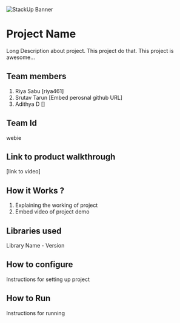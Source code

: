 ![StackUp Banner]([https://tinkerhub.frappe.cloud/files/stackup%20banner.jpeg])

# Project Name
Long Description about project. This project do that. This project is awesome...
## Team members
1. Riya Sabu [riya461]
2. Srutav Tarun [Embed perosnal github URL]
3. Adithya D []
## Team Id
webie
## Link to product walkthrough
[link to video]
## How it Works ?
1. Explaining the working of project
2. Embed video of project demo
## Libraries used
Library Name - Version
## How to configure
Instructions for setting up project
## How to Run
Instructions for running
